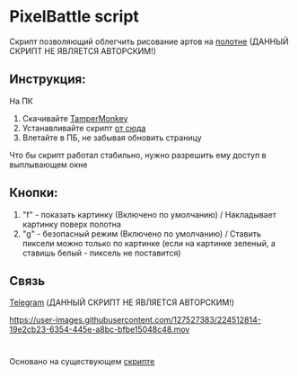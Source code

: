 # PixelBattle script
Скрипт позволяющий облегчить рисование артов на [полотне](https://twitch.tv/place) (ДАННЫЙ СКРИПТ НЕ ЯВЛЯЕТСЯ АВТОРСКИМ!)

## Инструкция:

На ПК

1. Скачивайте <a href="https://chrome.google.com/webstore/detail/tampermonkey/dhdgffkkebhmkfjojejmpbldmpobfkfo?hl=ru" target="_blank">TamperMonkey</a>
2. Устанавливайте скрипт <a href="https://greasyfork.org/ru/scripts/461654-pixelbbatle" target="_blank">от сюда</a>
3. Влетайте в ПБ, не забывая обновить страницу</h4>

Что бы скрипт работал стабильно, нужно разрешить ему доступ в выплывающем окне

## Кнопки:
1. "f" - показать картинку (Включено по умолчанию) / Накладывает картинку поверх полотна
2. "g" - безопасный режим (Включено по умолчанию) / Ставить пиксели можно только по картинке (если на картинке зеленый, а ставишь белый - пиксель не поставится)

## Связь
[Telegram](https://t.me/cheykovsky) 
(ДАННЫЙ СКРИПТ НЕ ЯВЛЯЕТСЯ АВТОРСКИМ!)

https://user-images.githubusercontent.com/127527383/224512814-19e2cb23-6354-445e-a8bc-bfbe15048c48.mov

# 
Основано на существующем [скрипте](https://github.com/Oxonomy-pixel/UaPixelBattle)
